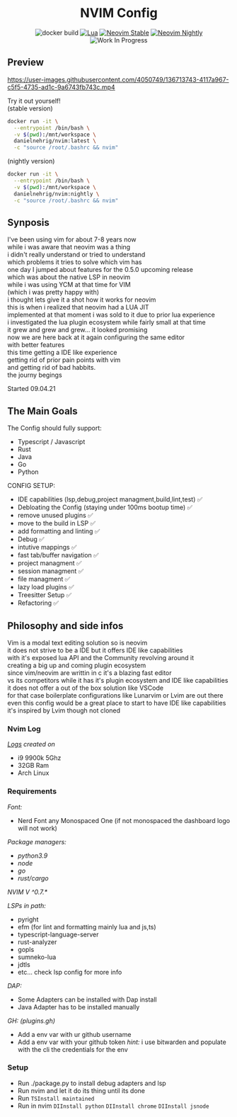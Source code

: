 <div align="center">

<h1>NVIM Config</h1>

![docker build](https://img.shields.io/github/workflow/status/danielnehrig/nvim/ci?label=build&logo=docker&style=for-the-badge)
[![Lua](https://img.shields.io/badge/Lua-blue.svg?style=for-the-badge&logo=lua)](http://www.lua.org)
[![Neovim Stable](https://img.shields.io/badge/Neovim%20Stable-green.svg?style=for-the-badge&logo=neovim)](https://neovim.io)
[![Neovim Nightly](https://img.shields.io/badge/Neovim%20Nightly-red.svg?style=for-the-badge&logo=neovim)](https://neovim.io)
![Work In Progress](https://img.shields.io/badge/Work%20In%20Progress-orange?style=for-the-badge)

</div>

## Preview

https://user-images.githubusercontent.com/4050749/136713743-4117a967-c5f5-4735-ad1c-9a6743fb743c.mp4

Try it out yourself!\
(stable version)

```bash
docker run -it \
  --entrypoint /bin/bash \
  -v $(pwd):/mnt/workspace \
  danielnehrig/nvim:latest \
  -c "source /root/.bashrc && nvim"
```

(nightly version)

```bash
docker run -it \
  --entrypoint /bin/bash \
  -v $(pwd):/mnt/workspace \
  danielnehrig/nvim:nightly \
  -c "source /root/.bashrc && nvim"
```

## Synposis

I've been using vim for about 7-8 years now\
while i was aware that neovim was a thing\
i didn't really understand or tried to understand\
which problems it tries to solve which vim has\
one day I jumped about features for the 0.5.0 upcoming release\
which was about the native LSP in neovim\
while i was using YCM at that time for VIM\
(which i was pretty happy with)\
i thought lets give it a shot how it works for neovim\
this is when i realized that neovim had a LUA JIT\
implemented at that moment i was sold to it due to prior lua experience\
i investigated the lua plugin ecosystem while fairly small at that time\
it grew and grew and grew... it looked promising\
now we are here back at it again configuring the same editor\
with better features\
this time getting a IDE like experience\
getting rid of prior pain points with vim\
and getting rid of bad habbits.\
the journy begings

Started 09.04.21

## The Main Goals

The Config should fully support:

- Typescript / Javascript
- Rust
- Java
- Go
- Python

CONFIG SETUP:

- IDE capabilities (lsp,debug,project managment,build,lint,test) ✅
- Debloating the Config (staying under 100ms bootup time) ✅
- remove unused plugins ✅
- move to the build in LSP ✅
- add formatting and linting ✅
- Debug ✅
- intutive mappings ✅
- fast tab/buffer navigation ✅
- project managment ✅
- session managment ✅
- file managment ✅
- lazy load plugins ✅
- Treesitter Setup ✅
- Refactoring ✅

## Philosophy and side infos

Vim is a modal text editing solution so is neovim\
it does not strive to be a IDE but it offers IDE like capabilities\
with it's exposed lua API and the Community revolving around it\
creating a big up and coming plugin ecosystem\
since vim/neovim are writtin in c it's a blazing fast editor\
vs its competitors
while it has it's plugin ecosystem and IDE like capabilities\
it does not offer a out of the box solution like VSCode\
for that case boilerplate configurations like Lunarvim or Lvim are out there\
even this config would be a great place to start to have IDE like capabilities\
it's inspired by Lvim though not cloned

### Nvim Log

_[Logs](./nvim.log) created on_

- i9 9900k 5Ghz
- 32GB Ram
- Arch Linux

### Requirements

_Font:_

- Nerd Font any Monospaced One (if not monospaced the dashboard logo will not work)

_Package managers:_

- _python3.9_
- _node_
- _go_
- _rust/cargo_

_NVIM V ^0.7.\*_

_LSPs in path:_

- pyright
- efm (for lint and formatting mainly lua and js,ts)
- typescript-language-server
- rust-analyzer
- gopls
- sumneko-lua
- jdtls
- etc... check lsp config for more info

_DAP:_

- Some Adapters can be installed with Dap install
- Java Adapter has to be installed manually

_GH:_ _(plugins.gh)_

- Add a env var with ur github username
- Add a env var with your github token
  _hint:_ i use bitwarden and populate with the cli the credentials for the env

### Setup

- Run ./package.py to install debug adapters and lsp
- Run nvim and let it do its thing until its done
- Run `TSInstall maintained`
- Run in nvim `DIInstall python` `DIInstall chrome` `DIInstall jsnode`
